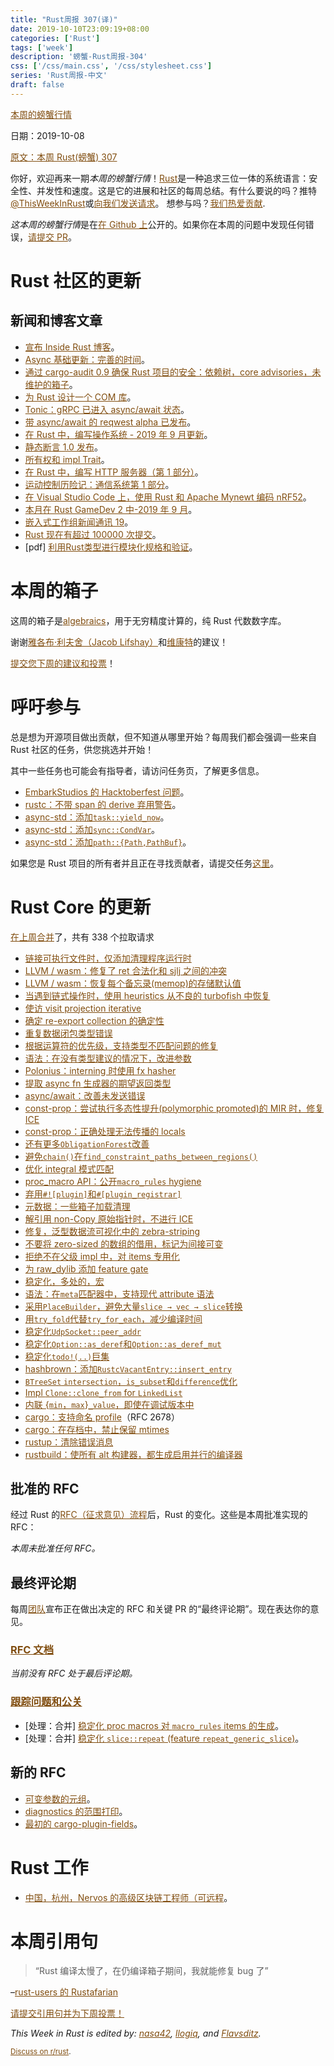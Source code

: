 ```yaml
---
title: "Rust周报 307(译)"
date: 2019-10-10T23:09:19+08:00
categories: ['Rust']
tags: ['week']
description: '螃蟹-Rust周报-304'
css: ['/css/main.css', '/css/stylesheet.css']
series: 'Rust周报-中文'
draft: false
---
```


<style>
a { color: #804d0f;}
</style>

[本周的螃蟹行情](https://this-week-in-rust.org/)

日期：2019-10-08

[原文：本周 Rust(螃蟹) 307](https://this-week-in-rust.org/blog/2019/10/08/this-week-in-rust-304/)

你好，欢迎再来一期*本周的螃蟹行情*！[Rust](http://rust-lang.org)是一种追求三位一体的系统语言：安全性、并发性和速度。这是它的进展和社区的每周总结。有什么要说的吗？推特[@ThisWeekInRust](https://twitter.com/ThisWeekInRust)或[向我们发送请求](https://github.com/cmr/this-week-in-rust)。 想参与吗？[我们热爱贡献](https://github.com/rust-lang/rust/blob/master/CONTRIBUTING.md).

*这本周的螃蟹行情*是在[在 Github 上](https://github.com/cmr/this-week-in-rust)公开的。如果你在本周的问题中发现任何错误，[请提交 PR](https://github.com/cmr/this-week-in-rust/pulls)。

# Rust 社区的更新

## 新闻和博客文章

- [宣布 Inside Rust 博客](https://blog.rust-lang.org/2019/10/03/inside-rust-blog.html)。
- [Async 基础更新：完善的时间](https://blog.rust-lang.org/inside-rust/2019/10/07/AsyncAwait-WG-Focus-Issues.html)。
- [通过 cargo-audit 0.9 确保 Rust 项目的安全：依赖树，core advisories，未维护的箱子](https://blog.rust-lang.org/inside-rust/2019/10/03/Keeping-secure-with-cargo-audit-0.9.html)。
- [为 Rust 设计一个 COM 库](https://msrc-blog.microsoft.com/2019/10/08/designing-a-com-library-for-rust/)。
- [Tonic：gRPC 已进入 async/await 状态](https://luciofran.co/tonic-grpc-has-come-to-async-await/)。
- [带 async/await 的 reqwest alpha 已发布](https://seanmonstar.com/post/188220739932/reqwest-alphaawait)。
- [在 Rust 中，编写操作系统 - 2019 年 9 月更新](https://os.phil-opp.com/status-update/2019-10-06/)。
- [静态断言 1.0 发布](https://nikolaivazquez.com/posts/programming/rust-static-assertions-1_0/)。
- [所有权和 impl Trait](https://tech.fpcomplete.com/rust/ownership-and-impl-trait)。
- [在 Rust 中，编写 HTTP 服务器（第 1 部分）](https://curiosityoverflow.xyz/posts/linda/)。
- [运动控制历险记：通信系统第 1 部分](http://adventures.michaelfbryan.com/posts/comms-part-1/)。
- [在 Visual Studio Code 上，使用 Rust 和 Apache Mynewt 编码 nRF52](https://medium.com/@ly.lee/coding-nrf52-with-rust-and-apache-mynewt-on-visual-studio-code-9521bcba6004)。
- [本月在 Rust GameDev 2 中-2019 年 9 月](https://rust-gamedev.github.io/2019/10/05/newsletter-002.html)。
- [嵌入式工作组新闻通讯 19](https://rust-embedded.github.io/blog/newsletter-19/)。
- [Rust 现在有超过 100000 次提交](https://github.com/rust-lang/rust)。
- \[pdf] [利用Rust类型进行模块化规格和验证](http://pm.inf.ethz.ch/publications/getpdf.php?bibname=Own&id=AstrauskasMuellerPoliSummers19b.pdf)。

# 本周的箱子

这周的箱子是[algebraics](https://crates.io/crates/algebraics)，用于无穷精度计算的，纯 Rust 代数数字库。

谢谢[雅各布·利夫舍（Jacob Lifshay）](https://users.rust-lang.org/t/crate-of-the-week/2704/629)和[维康特](https://users.rust-lang.org/t/crate-of-the-week/2704/639)的建议！

[提交您下周的建议和投票][submit_crate]！

[submit_crate]: https://users.rust-lang.org/t/crate-of-the-week/2704

# 呼吁参与

总是想为开源项目做出贡献，但不知道从哪里开始？每周我们都会强调一些来自 Rust 社区的任务，供您挑选并开始！

其中一些任务也可能会有指导者，请访问任务页，了解更多信息。

- [EmbarkStudios 的 Hacktoberfest 问题](https://github.com/search?q=user:EmbarkStudios+label:hacktoberfest+state:open)。
- [rustc：不带 span 的 derive 弃用警告](https://github.com/rust-lang/rust/issues/56195)。
- [async-std：添加`task::yield_now`](https://github.com/async-rs/async-std/issues/290)。
- [async-std：添加`sync::CondVar`](https://github.com/async-rs/async-std/issues/217)。
- [async-std：添加`path::{Path,PathBuf}`](https://github.com/async-rs/async-std/issues/183)。

如果您是 Rust 项目的所有者并且正在寻找贡献者，请提交任务[这里][guidelines]。

[guidelines]: https://users.rust-lang.org/t/twir-call-for-participation/4821

# Rust Core 的更新

[在上周合并][merged]了，共有 338 个拉取请求

[merged]: https://github.com/search?q=is%3Apr+org%3Arust-lang+is%3Amerged+merged%3A2019-09-30..2019-10-07

- [链接可执行文件时，仅添加清理程序运行时](https://github.com/rust-lang/rust/pull/64780)
- [LLVM / wasm：修复了 ret 合法化和 sjlj 之间的冲突](https://github.com/rust-lang/llvm-project/pull/25)
- [LLVM / wasm：恢复每个备忘录(memop)的存储默认值](https://github.com/rust-lang/llvm-project/pull/24)
- [当遇到链式操作时，使用 heuristics 从不良的 turbofish 中恢复](https://github.com/rust-lang/rust/pull/64909)
- [使访 visit projection iterative](https://github.com/rust-lang/rust/pull/65056)
- [确定 re-export collection 的确定性](https://github.com/rust-lang/rust/pull/65043)
- [重复数据闭包类型错误](https://github.com/rust-lang/rust/pull/64937)
- [根据运算符的优先级，支持类型不匹配问题的修复](https://github.com/rust-lang/rust/pull/64933)
- [语法：在没有类型建议的情况下，改进参数](https://github.com/rust-lang/rust/pull/64959)
- [Polonius：interning 时使用 fx hasher](https://github.com/rust-lang/polonius/pull/131)
- [提取 async fn 生成器的期望返回类型](https://github.com/rust-lang/rust/pull/64999)
- [async/await：改善未发送错误](https://github.com/rust-lang/rust/pull/64895)
- [const-prop：尝试执行多态性提升(polymorphic promoted)的 MIR 时，修复 ICE](https://github.com/rust-lang/rust/pull/65066)
- [const-prop：正确处理无法传播的 locals](https://github.com/rust-lang/rust/pull/64991)
- [还有更多`ObligationForest`改善](https://github.com/rust-lang/rust/pull/64805)
- [避免`chain()`在`find_constraint_paths_between_regions()`](https://github.com/rust-lang/rust/pull/64801)
- [优化 integral 模式匹配](https://github.com/rust-lang/rust/pull/65089)
- [proc_macro API：公开`macro_rules` hygiene](https://github.com/rust-lang/rust/pull/64690)
- [弃用`#![plugin]`和`#[plugin_registrar]`](https://github.com/rust-lang/rust/pull/64675)
- [元数据：一些箱子加载清理](https://github.com/rust-lang/rust/pull/65026)
- [解引用 non-Copy 原始指针时，不进行 ICE](https://github.com/rust-lang/rust/pull/65011)
- [修复，泛型数据流可视化中的 zebra-striping](https://github.com/rust-lang/rust/pull/64974)
- [不要将 zero-sized 的数组的借用，标记为间接可变](https://github.com/rust-lang/rust/pull/64967)
- [拒绝不在父级 impl 中，对 items 专用化](https://github.com/rust-lang/rust/pull/64564)
- [为 raw_dylib 添加 feature gate](https://github.com/rust-lang/rust/pull/63948)
- [稳定化，多处的，宏](https://github.com/rust-lang/rust/pull/63931)
- [语法：在`meta`匹配器中，支持现代 attribute 语法](https://github.com/rust-lang/rust/pull/63674)
- [采用`PlaceBuilder`，避免大量`slice → vec → slice`转换](https://github.com/rust-lang/rust/pull/64922)
- [用`try_fold`代替`try_for_each`，减少编译时间](https://github.com/rust-lang/rust/pull/64885)
- [稳定化`UdpSocket::peer_addr`](https://github.com/rust-lang/rust/pull/64728)
- [稳定化`Option::as_deref`和`Option::as_deref_mut`](https://github.com/rust-lang/rust/pull/64708)
- [稳定化`todo!(..)`巨集](https://github.com/rust-lang/rust/pull/61879)
- [hashbrown：添加`RustcVacantEntry::insert_entry`](https://github.com/rust-lang/hashbrown/pull/118)
- [`BTreeSet` `intersection`，`is_subset`和`difference`优化](https://github.com/rust-lang/rust/pull/64820)
- [Impl `Clone::clone_from` for `LinkedList`](https://github.com/rust-lang/rust/pull/64975)
- [内联 {`min`，`max`}`_value`，即使在调试版本中](https://github.com/rust-lang/rust/pull/64941)
- [cargo：支持命名 profile](https://github.com/rust-lang/cargo/pull/6989)（RFC 2678）
- [cargo：在存档中，禁止保留 mtimes](https://github.com/rust-lang/cargo/pull/7465)
- [rustup：清除错误消息](https://github.com/rust-lang/rustup.rs/pull/2035)
- [rustbuild：使所有 alt 构建器，都生成启用并行的编译器](https://github.com/rust-lang/rust/pull/64722)

## 批准的 RFC

经过 Rust 的[RFC（征求意见）流程](https://github.com/rust-lang/rfcs#rust-rfcs)后，Rust 的变化。这些是本周批准实现的 RFC：

_本周未批准任何 RFC。_

## 最终评论期

每周[团队](https://www.rust-lang.org/team.html)宣布正在做出决定的 RFC 和关键 PR 的“最终评论期”。现在表达你的意见。

### [RFC 文档](https://github.com/rust-lang/rfcs/labels/final-comment-period)

_当前没有 RFC 处于最后评论期。_

### [跟踪问题和公关](https://github.com/rust-lang/rust/labels/final-comment-period)

- \[处理：合并] [稳定化 proc macros 对 `macro_rules` items 的生成](https://github.com/rust-lang/rust/pull/64035)。
- \[处理：合并] [稳定化 `slice::repeat` (feature `repeat_generic_slice`)](https://github.com/rust-lang/rust/pull/64877)。

## 新的 RFC

- [可变参数的元组](https://github.com/rust-lang/rfcs/pull/2775)。
- [diagnostics 的范围打印](https://github.com/rust-lang/rfcs/pull/2777)。
- [最初的 cargo-plugin-fields](https://github.com/rust-lang/rfcs/pull/2776)。

# Rust 工作

- [中国，杭州，Nervos 的高级区块链工程师（可远程](https://angel.co/company/nervos-1/jobs/589230-senior-blockchain-engineer)。

# 本周引用句

> “Rust 编译太慢了，在仍编译箱子期间，我就能修复 bug 了”

–[rust-users 的 Rustafarian](https://users.rust-lang.org/t/twir-quote-of-the-week/328/705)

[请提交引用句并为下周投票！](https://users.rust-lang.org/t/twir-quote-of-the-week/328)

_This Week in Rust is edited by: [nasa42](https://github.com/nasa42), [llogiq](https://github.com/llogiq), and [Flavsditz](https://github.com/Flavsditz)._

<small>[Discuss on r/rust](https://www.reddit.com/r/rust/comments/d6920w/this_week_in_rust_304/).</small>
